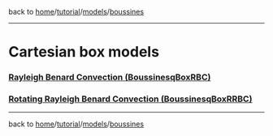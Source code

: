 back to [home](/)/[tutorial](/tutorial)/[models](/tutorial/tutorial-models)/[boussines](/tutorial/models/models-boussinesq)

---

# Cartesian box models

### [Rayleigh Benard Convection (BoussinesqBoxRBC)](box/models-boussinesq-box-rbc)

### [Rotating Rayleigh Benard Convection (BoussinesqBoxRRBC)](box/boussinesq/models-boussinesq-box-rrbc)

---

back to [home](/)/[tutorial](/tutorial)/[models](/tutorial/tutorial-models)/[boussines](/tutorial/models/models-boussinesq)
